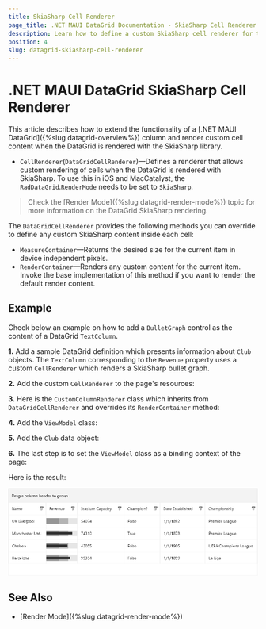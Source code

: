 ```yaml
---
title: SkiaSharp Cell Renderer
page_title: .NET MAUI DataGrid Documentation - SkiaSharp Cell Renderer
description: Learn how to define a custom SkiaSharp cell renderer for the DataGrid columns.
position: 4
slug: datagrid-skiasharp-cell-renderer
---
```


# .NET MAUI DataGrid SkiaSharp Cell Renderer

This article describes how to extend the functionality of a [.NET MAUI DataGrid]({%slug datagrid-overview%}) column and render custom cell content when the DataGrid is rendered with the SkiaSharp library. 

* `CellRenderer`(`DataGridCellRenderer`)&mdash;Defines a renderer that allows custom rendering of cells when the DataGrid is rendered with SkiaSharp. To use this in iOS and MacCatalyst, the `RadDataGrid`.`RenderMode` needs to be set to `SkiaSharp`.

>Check the [Render Mode]({%slug datagrid-render-mode%}) topic for more information on the DataGrid SkiaSharp rendering.

The `DataGridCellRenderer` provides the following methods you can override to define any custom SkiaSharp content inside each cell:

* `MeasureContainer`&mdash;Returns the desired size for the current item in device independent pixels.
* `RenderContainer`&mdash;Renders any custom content for the current item. Invoke the base implementation of this method if you want to render the default render content.

## Example

Check below an example on how to add a `BulletGraph` control as the content of a DataGrid `TextColumn`.

**1.** Add a sample DataGrid definition which presents information about `Club` objects. The `TextColumn` corresponding to the `Revenue` property uses a custom `CellRenderer` which renders a SkiaSharp bullet graph.

<snippet id='datagrid-columns-skiacellrenderer' />

**2.** Add the custom `CellRenderer` to the page's resources:

<snippet id='datagrid-columns-skiacellrenderer-resource' />

**3.** Here is the `CustomColumnRenderer` class which inherits from `DataGridCellRenderer` and overrides its `RenderContainer` method:

<snippet id='datagrid-column-datagridcellrenderer' />

**4.** Add the `ViewModel` class:

<snippet id='datagrid-column-view-model' />

**5.** Add the `Club` data object:

<snippet id='datagrid-club-model' />

**6.** The last step is to set the `ViewModel` class as a binding context of the page:

<snippet id='datagrid-selection-setvm' />

Here is the result:

![Telerik .NET MAUI DataGrid SkiaSharp Cell Renderer](images/datagrid-custom-cellrenderer.png)

## See Also
- [Render Mode]({%slug datagrid-render-mode%})
